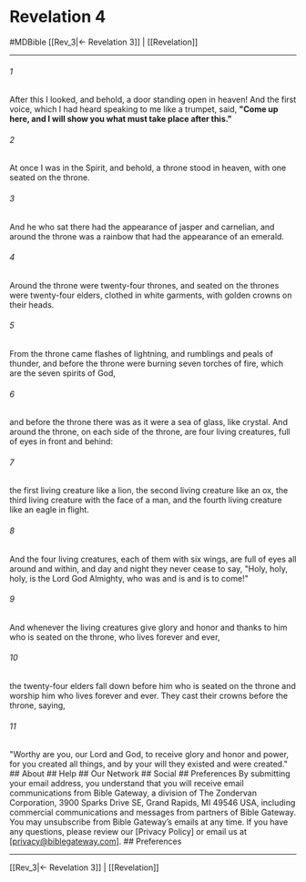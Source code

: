 # Revelation 4
#MDBible
[[Rev_3|← Revelation 3]] | [[Revelation]]

***






###### 1 


After this I looked, and behold, a door standing open in heaven! And the first voice, which I had heard speaking to me like a trumpet, said, **"Come up here, and I will show you what must take place after this."** 





###### 2 


At once I was in the Spirit, and behold, a throne stood in heaven, with one seated on the throne. 





###### 3 


And he who sat there had the appearance of jasper and carnelian, and around the throne was a rainbow that had the appearance of an emerald. 





###### 4 


Around the throne were twenty-four thrones, and seated on the thrones were twenty-four elders, clothed in white garments, with golden crowns on their heads. 





###### 5 


From the throne came flashes of lightning, and rumblings and peals of thunder, and before the throne were burning seven torches of fire, which are the seven spirits of God, 





###### 6 


and before the throne there was as it were a sea of glass, like crystal. And around the throne, on each side of the throne, are four living creatures, full of eyes in front and behind: 





###### 7 


the first living creature like a lion, the second living creature like an ox, the third living creature with the face of a man, and the fourth living creature like an eagle in flight. 





###### 8 


And the four living creatures, each of them with six wings, are full of eyes all around and within, and day and night they never cease to say, "Holy, holy, holy, is the Lord God Almighty, who was and is and is to come!" 





###### 9 


And whenever the living creatures give glory and honor and thanks to him who is seated on the throne, who lives forever and ever, 





###### 10 


the twenty-four elders fall down before him who is seated on the throne and worship him who lives forever and ever. They cast their crowns before the throne, saying, 





###### 11 


"Worthy are you, our Lord and God, to receive glory and honor and power, for you created all things, and by your will they existed and were created." ## About ## Help ## Our Network ## Social ## Preferences By submitting your email address, you understand that you will receive email communications from Bible Gateway, a division of The Zondervan Corporation, 3900 Sparks Drive SE, Grand Rapids, MI 49546 USA, including commercial communications and messages from partners of Bible Gateway. You may unsubscribe from Bible Gateway&rsquo;s emails at any time. If you have any questions, please review our [Privacy Policy] or email us at [privacy@biblegateway.com]. ## Preferences

***

[[Rev_3|← Revelation 3]] | [[Revelation]]
